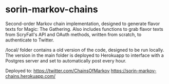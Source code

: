 # sorin-markov-chains
Second-order Markov chain implementation, designed to generate flavor texts for Magic: The Gathering. Also includes functions to grab flavor texts from ScryFall's API and OAuth methods, written from scratch, to authenticate to Twitter.

/local/ folder contains a old version of the code, designed to be run locally. The version in the main folder is deployed to Herokuapp to interface with a Postgres server and set to automatically post every hour.

Deployed to:
https://twitter.com/ChainsOfMarkov
https://sorin-markov-chains.herokuapp.com/
